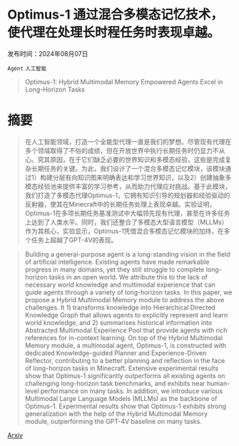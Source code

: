 # Optimus-1 通过混合多模态记忆技术，使代理在处理长时程任务时表现卓越。

发布时间：2024年08月07日

`Agent` `人工智能`

> Optimus-1: Hybrid Multimodal Memory Empowered Agents Excel in Long-Horizon Tasks

# 摘要

> 在人工智能领域，打造一个全能型代理一直是我们的梦想。尽管现有代理在多个领域取得了不俗的成绩，但在开放世界中执行长期任务时仍显力不从心。究其原因，在于它们缺乏必要的世界知识和多模态经验，这些是完成复杂长期任务的关键。为此，我们设计了一个混合多模态记忆模块，该模块通过1）构建分层有向知识图来明确表达和学习世界知识，以及2）创建抽象多模态经验池来提供丰富的学习参考，从而助力代理应对挑战。基于此模块，我们打造了多模态代理Optimus-1，它拥有知识引导的规划器和经验驱动的反射器，使其在Minecraft中的长期任务处理上表现卓越。实验证明，Optimus-1在多项长期任务基准测试中大幅领先现有代理，甚至在许多任务上达到了人类水平。同时，我们还整合了多模态大型语言模型（MLLMs）作为其核心，实验显示，Optimus-1凭借混合多模态记忆模块的加持，在多个任务上超越了GPT-4V的表现。

> Building a general-purpose agent is a long-standing vision in the field of artificial intelligence. Existing agents have made remarkable progress in many domains, yet they still struggle to complete long-horizon tasks in an open world. We attribute this to the lack of necessary world knowledge and multimodal experience that can guide agents through a variety of long-horizon tasks. In this paper, we propose a Hybrid Multimodal Memory module to address the above challenges. It 1) transforms knowledge into Hierarchical Directed Knowledge Graph that allows agents to explicitly represent and learn world knowledge, and 2) summarises historical information into Abstracted Multimodal Experience Pool that provide agents with rich references for in-context learning. On top of the Hybrid Multimodal Memory module, a multimodal agent, Optimus-1, is constructed with dedicated Knowledge-guided Planner and Experience-Driven Reflector, contributing to a better planning and reflection in the face of long-horizon tasks in Minecraft. Extensive experimental results show that Optimus-1 significantly outperforms all existing agents on challenging long-horizon task benchmarks, and exhibits near human-level performance on many tasks. In addition, we introduce various Multimodal Large Language Models (MLLMs) as the backbone of Optimus-1. Experimental results show that Optimus-1 exhibits strong generalization with the help of the Hybrid Multimodal Memory module, outperforming the GPT-4V baseline on many tasks.

[Arxiv](https://arxiv.org/abs/2408.03615)
